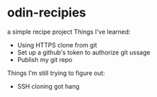 # odin-recipies
a simple recipe project
Things I've learned:
- Using HTTPS clone from git
- Set up a github's token to authorize git ussage
- Publish my git repo

Things I'm still trying to figure out:
- SSH cloning got hang